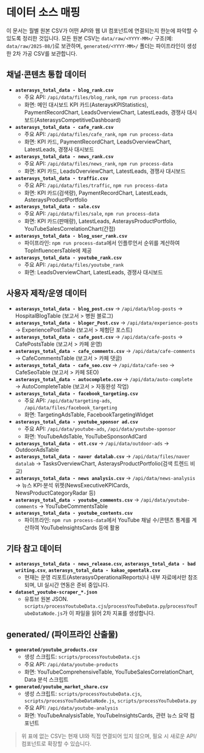 # 데이터 소스 매핑

이 문서는 월별 원본 CSV가 어떤 API와 웹 UI 컴포넌트에 연결되는지 한눈에 파악할 수 있도록 정리한 것입니다. 모든 원본 CSV는 `data/raw/<YYYY-MM>/` 구조(예: `data/raw/2025-08/`)로 보관하며, `generated/<YYYY-MM>/` 폴더는 파이프라인이 생성한 2차 가공 CSV를 보관합니다.

## 채널·콘텐츠 통합 데이터
- **`asterasys_total_data - blog_rank.csv`**  
  - 주요 API: `/api/data/files/blog_rank`, `npm run process-data`
  - 화면: 메인 대시보드 KPI 카드(AsteraysKPIStatistics), PaymentRecordChart, LeadsOverviewChart, LatestLeads, 경쟁사 대시보드(AsterasysCompetitiveDashboard)
- **`asterasys_total_data - cafe_rank.csv`**  
  - 주요 API: `/api/data/files/cafe_rank`, `npm run process-data`
  - 화면: KPI 카드, PaymentRecordChart, LeadsOverviewChart, LatestLeads, 경쟁사 대시보드
- **`asterasys_total_data - news_rank.csv`**  
  - 주요 API: `/api/data/files/news_rank`, `npm run process-data`
  - 화면: KPI 카드, LeadsOverviewChart, LatestLeads, 경쟁사 대시보드
- **`asterasys_total_data - traffic.csv`**  
  - 주요 API: `/api/data/files/traffic`, `npm run process-data`
  - 화면: KPI 카드(검색량), PaymentRecordChart, LatestLeads, AsteraysProductPortfolio
- **`asterasys_total_data - sale.csv`**  
  - 주요 API: `/api/data/files/sale`, `npm run process-data`
  - 화면: KPI 카드(판매량), LatestLeads, AsteraysProductPortfolio, YouTubeSalesCorrelationChart(간접)
- **`asterasys_total_data - blog_user_rank.csv`**  
  - 파이프라인: `npm run process-data`에서 인플루언서 순위를 계산하여 TopInfluencersTable에 제공
- **`asterasys_total_data - youtube_rank.csv`**  
  - 주요 API: `/api/data/files/youtube_rank`
  - 화면: LeadsOverviewChart, LatestLeads, 경쟁사 대시보드

## 사용자 제작/운영 데이터
- **`asterasys_total_data - blog_post.csv`** → `/api/data/blog-posts` → HospitalBlogTable (보고서 > 병원 블로그)
- **`asterasys_total_data - bloger_Post.csv`** → `/api/data/experience-posts` → ExperiencePostTable (보고서 > 체험단 포스트)
- **`asterasys_total_data - cafe_post.csv`** → `/api/data/cafe-posts` → CafePostsTable (보고서 > 카페 운영)
- **`asterasys_total_data - cafe_comments.csv`** → `/api/data/cafe-comments` → CafeCommentsTable (보고서 > 카페 댓글)
- **`asterasys_total_data - cafe_seo.csv`** → `/api/data/cafe-seo` → CafeSeoTable (보고서 > 카페 SEO)
- **`asterasys_total_data - autocomplete.csv`** → `/api/data/auto-complete` → AutoCompleteTable (보고서 > 자동완성 작업)
- **`asterasys_total_data - facebook_targeting.csv`**  
  - 주요 API: `/api/data/targeting-ads`, `/api/data/files/facebook_targeting`
  - 화면: TargetingAdsTable, FacebookTargetingWidget
- **`asterasys_total_data - youtube_sponsor ad.csv`**  
  - 주요 API: `/api/data/youtube-ads`, `/api/data/youtube-sponsor`
  - 화면: YouTubeAdsTable, YouTubeSponsorAdCard
- **`asterasys_total_data - ott.csv`** → `/api/data/outdoor-ads` → OutdoorAdsTable
- **`asterasys_total_data - naver datalab.csv`** → `/api/data/files/naver datalab` → TasksOverviewChart, AsteraysProductPortfolio(검색 트렌드 비교)
- **`asterasys_total_data - news analysis.csv`** → `/api/data/news-analysis` → 뉴스 KPI·분석 위젯(NewsExecutiveKPICards, NewsProductCategoryRadar 등)
- **`asterasys_total_data - youtube_comments.csv`** → `/api/data/youtube-comments` → YouTubeCommentsTable
- **`asterasys_total_data - youtube_contents.csv`**  
  - 파이프라인: `npm run process-data`에서 YouTube 채널 수/콘텐츠 통계를 계산하여 YouTubeInsightsCards 등에 활용

## 기타 참고 데이터
- **`asterasys_total_data - news_release.csv`**, **`asterasys_total_data - bad writing.csv`**, **`asterasys_total_data - kakao_opentalk.csv`**  
  - 현재는 운영 리포트(AsterasysOperationalReports)나 내부 자료에서만 참조되며, UI 실시간 연동은 준비 중입니다.
- **`dataset_youtube-scraper_*.json`**  
  - 유튜브 원본 JSON. `scripts/processYoutubeData.cjs`/`processYouTubeData.py`/`processYouTubeDataNode.js`가 이 파일을 읽어 2차 지표를 생성합니다.

## generated/ (파이프라인 산출물)
- **`generated/youtube_products.csv`**  
  - 생성 스크립트: `scripts/processYoutubeData.cjs`
  - 주요 API: `/api/data/youtube-products`
  - 화면: YouTubeComprehensiveTable, YouTubeSalesCorrelationChart, Data 분석 스크립트
- **`generated/youtube_market_share.csv`**  
  - 생성 스크립트: `scripts/processYoutubeData.cjs`, `scripts/processYouTubeDataNode.js`, `scripts/processYouTubeData.py`
  - 주요 API: `/api/data/youtube-analysis`
  - 화면: YouTubeAnalysisTable, YouTubeInsightsCards, 관련 뉴스 요약 컴포넌트

> 위 표에 없는 CSV는 현재 UI와 직접 연결되어 있지 않으며, 필요 시 새로운 API/컴포넌트로 확장할 수 있습니다.
